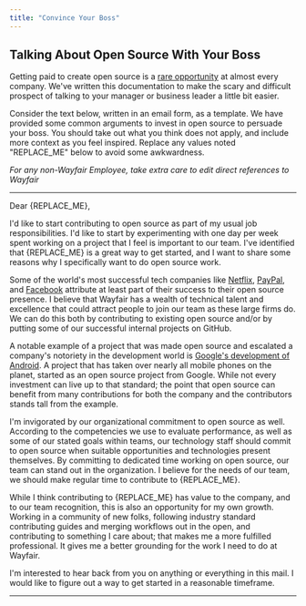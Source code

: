 ```yaml
---
title: "Convince Your Boss"
---
```

## Talking About Open Source With Your Boss

Getting paid to create open source is a [rare opportunity](https://www.infoworld.com/article/2608897/open-source-software/walmart-s-investment-in-open-source-isn-t-cheap.html) at almost every company. We've written this documentation to make the scary and difficult prospect of talking to your manager or business leader a little bit easier.

Consider the text below, written in an email form, as a template. We have provided some common arguments to invest in open source to persuade your boss. You should take out what you think does not apply, and include more context as you feel inspired. Replace any values noted "REPLACE_ME" below to avoid some awkwardness.

*For any non-Wayfair Employee, take extra care to edit direct references to Wayfair*

---
Dear {REPLACE_ME},

I'd like to start contributing to open source as part of my usual job responsibilities. I'd like to start by experimenting with one day per week spent working on a project that I feel is important to our team. I've identified that {REPLACE_ME} is a great way to get started, and I want to share some reasons why I specifically want to do open source work.

Some of the world's most successful tech companies like [Netflix](https://netflix.github.io/), [PayPal](https://paypal.github.io/), and [Facebook](https://opensource.com/business/14/10/head-of-open-source-facebook-oscon) attribute at least part of their success to their open source presence. I believe that Wayfair has a wealth of technical talent and excellence that could attract people to join our team as these large firms do. We can do this both by contributing to existing open source and/or by putting some of our successful internal projects on GitHub.

A notable example of a project that was made open source and escalated a company's notoriety in the development world is [Google's development of Android](https://source.android.com/). A project that has taken over nearly all mobile phones on the planet, started as an open source project from Google. While not every investment can live up to that standard; the point that open source can benefit from many contributions for both the company and the contributors stands tall from the example.

I'm invigorated by our organizational commitment to open source as well. According to the competencies we use to evaluate performance, as well as some of our stated goals within teams, our technology staff should commit to open source when suitable opportunities and technologies present themselves. By committing to dedicated time working on open source, our team can stand out in the organization. I believe for the needs of our team, we should make regular time to contribute to {REPLACE_ME}. 

While I think contributing to {REPLACE_ME} has value to the company, and to our team recognition, this is also an opportunity for my own growth. Working in a community of new folks, following industry standard contributing guides and merging workflows out in the open, and contributing to something I care about; that makes me a more fulfilled professional. It gives me a better grounding for the work I need to do at Wayfair.

I'm interested to hear back from you on anything or everything in this mail. I would like to figure out a way to get started in a reasonable timeframe.

---
